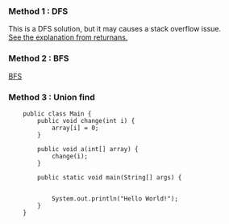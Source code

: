 ### Method 1 : DFS
This is a DFS solution, but it may causes a stack overflow issue. <br  />[See the explanation from returnans.](https://discuss.leetcode.com/topic/17224/a-really-simple-and-readable-c-solution-only-cost-12ms?page=1)
### Method 2 : BFS 
[BFS](https://www.jiuzhang.com/solution/surrounded-regions)
### Method 3 : Union find
```
    public class Main {
        public void change(int i) {
            array[i] = 0;
        }

        public void a(int[] array) {
            change(i);
        }

        public static void main(String[] args) {


            System.out.println("Hello World!");
        }
    }
```

